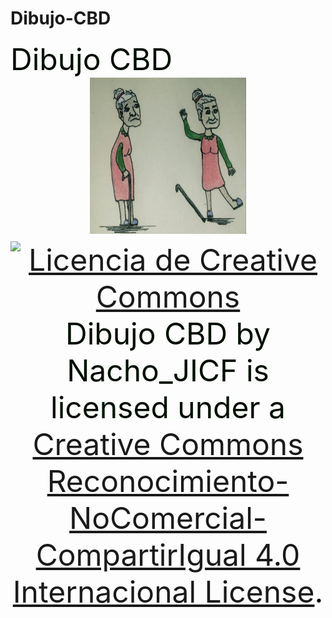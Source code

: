 # Dibujo-CBD
<HTML>
<head>
</head>
<body>

<font size=15>
<font color=wite >
<font face0"calibri"> Dibujo CBD </font>
<DIV ALIGN=center>
<IMG SRC="Dibujo CBD.jpg"width=250 height=250 alt="Dibujo CBD">
</body>
<BODYBGCOLOR "black">
<a rel="license" href="http://creativecommons.org/licenses/by-nc-sa/4.0/"><img alt="Licencia de Creative Commons" style="border-width:0" src="https://i.creativecommons.org/l/by-nc-sa/4.0/88x31.png" /></a><br /><span xmlns:dct="http://purl.org/dc/terms/" href="http://purl.org/dc/dcmitype/StillImage" property="dct:title" rel="dct:type">Dibujo CBD</span> by <span xmlns:cc="http://creativecommons.org/ns#" property="cc:attributionName">Nacho_JICF</span> is licensed under a <a rel="license" href="http://creativecommons.org/licenses/by-nc-sa/4.0/">Creative Commons Reconocimiento-NoComercial-CompartirIgual 4.0 Internacional License</a>.
</html>
  
